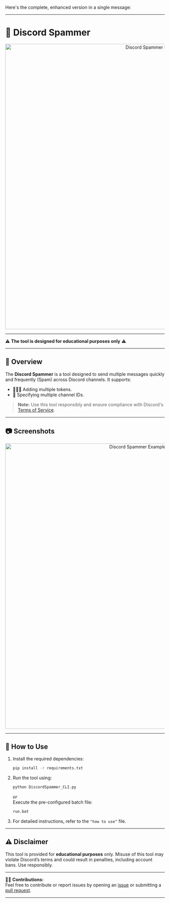 Here's the complete, enhanced version in a single message:

---

# 🤖 Discord Spammer 

<p align="center">
  <img src="https://imgur.com/LMOSKDG.png" alt="Discord Spammer Logo" width="900">
</p>

---

⚠️ **The tool is designed for educational purposes only** ⚠️

---

## 📜 Overview

The **Discord Spammer** is a tool designed to send multiple messages quickly and frequently (Spam) across Discord channels. It supports:  
- 🧑‍🤝‍🧑 Adding multiple tokens.  
- 📝 Specifying multiple channel IDs.  

> **Note:** Use this tool responsibly and ensure compliance with Discord's [Terms of Service](https://discord.com/terms).

---

## 📷 Screenshots
<p align="center">
  <img src="https://imgur.com/ZXCDdWA.png" alt="Discord Spammer Example Screenshot" width="900">
</p>

---

## 🚀 How to Use

1. Install the required dependencies:
   ```bash
   pip install -r requirements.txt
   ```
2. Run the tool using:
   ```bash
   python DiscordSpammer_CLI.py
   ```
   *or*  
   Execute the pre-configured batch file:
   ```bash
   run.bat
   ```

3. For detailed instructions, refer to the `"how to use"` file.

---

## ⚠️ Disclaimer

This tool is provided for **educational purposes** only. Misuse of this tool may violate Discord’s terms and could result in penalties, including account bans. Use responsibly.

---

👨‍💻 **Contributions:**  
Feel free to contribute or report issues by opening an [issue](#) or submitting a [pull request](#).  

---
